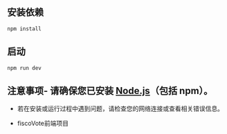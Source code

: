 ## 安装依赖
```npm install```  

## 启动  

```npm run dev```  

## 注意事项- 请确保您已安装 [Node.js](https://nodejs.org/)（包括 npm）。  
- 若在安装或运行过程中遇到问题，请检查您的网络连接或查看相关错误信息。

- fiscoVote前端项目
